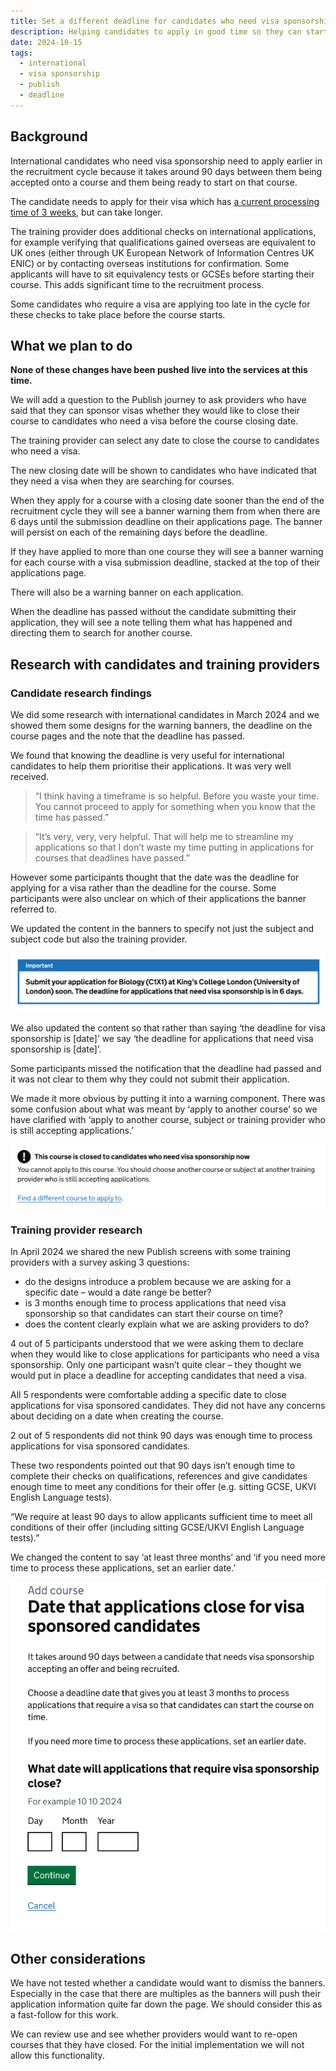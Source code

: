 ```yaml
---
title: Set a different deadline for candidates who need visa sponsorship
description: Helping candidates to apply in good time so they can start their course on time.
date: 2024-10-15
tags:
  - international
  - visa sponsorship
  - publish
  - deadline
---
```


## Background

International candidates who need visa sponsorship need to apply earlier in the recruitment cycle because it takes around 90 days between them being accepted onto a course and them being ready to start on that course.  

The candidate needs to apply for their visa which has [a current processing time of 3 weeks](https://www.gov.uk/guidance/visa-processing-times-applications-outside-the-uk#current-processing-times), but can take longer.  

The training provider does additional checks on international applications, for example verifying that qualifications gained overseas are equivalent to UK ones (either through UK European Network of Information Centres UK ENIC) or by contacting overseas institutions for confirmation. Some applicants will have to sit equivalency tests or GCSEs before starting their course. This adds significant time to the recruitment process.

Some candidates who require a visa are applying too late in the cycle for these checks to take place before the course starts.

## What we plan to do

**None of these changes have been pushed live into the services at this time.**

We will add a question to the Publish journey to ask providers who have said that they can sponsor visas whether they would like to close their course to candidates who need a visa before the course closing date.  

The training provider can select any date to close the course to candidates who need a visa.  

The new closing date will be shown to candidates who have indicated that they need a visa when they are searching for courses.

When they apply for a course with a closing date sooner than the end of the recruitment cycle they will see a banner warning them from when there are 6 days until the submission deadline on their applications page. The banner will persist on each of the remaining days before the deadline.

If they have applied to more than one course they will see a banner warning for each course with a visa submission deadline, stacked at the top of their applications page.

There will also be a warning banner on each application.

When the deadline has passed without the candidate submitting their application, they will see a note telling them what has happened and directing them to search for another course.

## Research with candidates and training providers

### Candidate research findings

We did some research with international candidates in March 2024 and we showed them some designs for the warning banners, the deadline on the course pages and the note that the deadline has passed.

We found that knowing the deadline is very useful for international candidates to help them prioritise their applications. It was very well received.

>“I think having a timeframe is so helpful. Before you waste your time. You cannot proceed to apply for something when you know that the time has passed.”

>“It’s very, very, very helpful. That will help me to streamline my applications so that I don’t waste my time putting in applications for courses that deadlines have passed.”

However some participants thought that the date was the deadline for applying for a visa rather than the deadline for the course. Some participants were also unclear on which of their applications the banner referred to.

We updated the content in the banners to specify not just the subject and subject code but also the training provider.

![Warning banner when the deadline is approaching](/app/images/apply-for-teacher-training/visa-sponsorship-deadline/visa-sponsorship-deadline-warning-banner.jpeg)

We also updated the content so that rather than saying ‘the deadline for visa sponsorship is [date]’ we say ‘the deadline for applications that need visa sponsorship is [date]’.

Some participants missed the notification that the deadline had passed and it was not clear to them why they could not submit their application.  

We made it more obvious by putting it into a warning component. There was some confusion about what was meant by ‘apply to another course’ so we have clarified with ‘apply to another course, subject or training provider who is still accepting applications.’

![Warning text when the deadline has passed](/app/images/apply-for-teacher-training/visa-sponsorship-deadline/visa-sponsorship-deadline-warning.jpeg)

### Training provider research

In April 2024 we shared the new Publish screens with some training providers with a survey asking 3 questions:

* do the designs introduce a problem because we are asking for a specific date – would a date range be better?
* is 3 months enough time to process applications that need visa sponsorship so that candidates can start their course on time?
* does the content clearly explain what we are asking providers to do?

4 out of 5 participants understood that we were asking them to declare when they would like to close applications for participants who need a visa sponsorship. Only one participant wasn’t quite clear – they thought we would put in place a deadline for accepting candidates that need a visa.

All 5 respondents were comfortable adding a specific date to close applications for visa sponsored candidates. They did not have any concerns about deciding on a date when creating the course.

2 out of 5 respondents did not think 90 days was enough time to process applications for visa sponsored candidates.  

These two respondents pointed out that 90 days isn’t enough time to complete their checks on qualifications, references and give candidates enough time to meet any conditions for their offer (e.g. sitting GCSE, UKVI English Language tests).

“We require at least 90 days to allow applicants sufficient time to meet all  conditions of their offer (including sitting GCSE/UKVI English Language  tests).”

We changed the content to say ‘at least three months’ and ‘if you need more time to process these applications, set an earlier date.’

![Set a new deadline for applications in Publish](/app/images/apply-for-teacher-training/visa-sponsorship-deadline/visa-sponsorship-set-a-deadline.jpeg)

## Other considerations

We have not tested whether a candidate would want to dismiss the banners. Especially in the case that there are multiples as the banners will push their application information quite far down the page. We should consider this as a fast-follow for this work.

We can review use and see whether providers would want to re-open courses that they have closed. For the initial implementation we will not allow this functionality.
